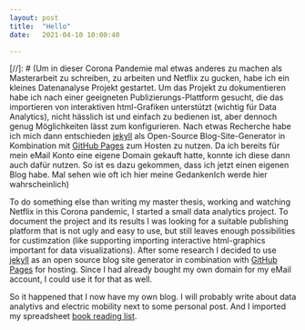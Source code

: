 ```yaml
---
layout: post
title:  "Hello"
date:   2021-04-10 10:00:40

---
```



[//]: # (Um in dieser Corona Pandemie mal etwas anderes zu machen als Masterarbeit zu schreiben, zu arbeiten und Netflix zu gucken, habe ich ein kleines Datenanalyse Projekt gestartet. Um das Projekt zu dokumentieren habe ich nach einer geeigneten Publizierungs-Plattform gesucht, die das importieren von interaktiven html-Grafiken unterstützt (wichtig für Data Analytics), nicht hässlich ist und einfach zu bedienen ist, aber dennoch genug Möglichkeiten lässt zum konfigurieren. Nach etwas Recherche habe ich mich dann entschieden [jekyll](https://jekyllrb.com) als Open-Source Blog-Site-Generator in Kombination mit [GitHub Pages](https://pages.github.com) zum Hosten zu nutzen. Da ich bereits für mein eMail Konto eine eigene Domain gekauft hatte, konnte ich diese dann auch dafür nutzen. So ist es dazu gekommen, dass ich jetzt einen eigenen Blog habe. Mal sehen wie oft ich hier meine GedankenIch werde hier wahrscheinlich)

To do something else than writing my master thesis, working and watching Netflix in this Corona pandemic, I started a small data analytics project. To document the project and its results I was looking for a suitable publishing platform that is not ugly and easy to use, but still leaves enough possibilities for custimzation (like supporting importing interactive html-graphics important for data visualizations). After some research I decided to use [jekyll](https://jekyllrb.com) as an open source blog site generator in combination with [GitHub Pages](https://pages.github.com) for hosting. Since I had already bought my own domain for my eMail account, I could use it for that as well. 

So it happened that I now have my own blog. I will probably write about data analytivs and electric mobility next to some personal post. And I imported my spreadsheet <a href="{{ site.baseurl }}{% link reading.md %}">book reading list</a>.